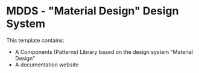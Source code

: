 # MDDS - "Material Design" Design System

This template contains:
-  A Components (Patterns) Library based on the design system "Material Design"
-  A documentation website
